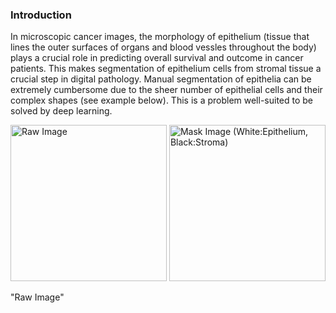 ### Introduction

In microscopic cancer images, the morphology of epithelium (tissue that lines the outer surfaces of organs and blood vessles throughout the body) plays a crucial role in predicting overall survival and outcome in cancer patients. This makes segmentation of epithelium cells from stromal tissue a crucial step in  digital pathology. Manual segmentation of epithelia can be extremely cumbersome due to the sheer number of epithelial cells and their complex shapes (see example below). This is a problem well-suited to be solved by deep learning.

<p float="left">
<img src="https://github.com/sxk1031/digital_pathology/blob/main/images/12947_00004.jpg" width="250" height="250" title="Raw Image"/>
<img src="https://github.com/sxk1031/digital_pathology/blob/main/images/12947_00004_mask.png" width="250" height="250" title="Mask Image (White:Epithelium, Black:Stroma)"/>
</p>
<p float="left">
"Raw Image"
</p>

